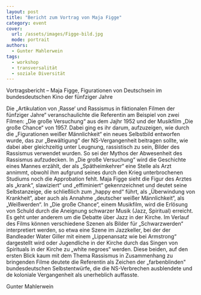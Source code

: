 ```yaml
---
layout: post
title: "Bericht zum Vortrag von Maja Figge"
category: event
cover:
  url: /assets/images/Figge-bild.jpg
  mode: portrait
authors:
  - Gunter Mahlerwein
tags:
  - workshop
  - transversalität
  - soziale Diversität
---
```


Vortragsbericht – Maja Figge, Figurationen von Deutschsein im bundesdeutschen Kino der fünfziger Jahre

<!-- more -->

Die „Artikulation von ‚Rasse‘ und Rassismus in fiktionalen Filmen der fünfziger Jahre“ veranschaulichte die Referentin am Beispiel von zwei Filmen: „Die große Versuchung“ aus dem Jajhr 1952 und der Musikfilm „Die große Chance“ von 1957. Dabei ging es ihr darum, aufzuzeigen, wie durch die „Figurationen weißer Männlichkeit“ ein neues Selbstbild entworfen wurde, das zur „Bewältigung“ der NS-Vergangenheit beitragen sollte, wie dabei aber gleichzeitig unter Leugnung, rassistisch zu sein, Bilder des Rassismus verwendet wurden. So sei der Mythos der Abwesenheit des Rassismus aufzudecken.
In „Die große Versuchung“ wird die Geschichte eines Mannes erzählt, der als „Spätheimkehrer“ eine Stelle als Arzt annimmt, obwohl ihm aufgrund seines durch den Krieg unterbrochenen Studiums noch die Approbation fehlt. Maja Figge sieht die Figur des Arztes als „krank“, slawiziert“ und „effiminiert“ gekennzeichnet und deutet seine Selbstanzeige, die schließlich zum „happy end“ führt, als „Überwindung von Krankheit“, aber auch als Annahme „deutscher weißer Männlichkeit“, als „Weißwerden“.
In „Die große Chance“, einem Musikfilm, wird die Erlösung von Schuld durch die Aneignung schwarzer Musik (Jazz, Spiritual) erreicht. Es geht unter anderem um die Debatte über Jazz in der Kirche. Im Verlauf des Films können verschiedene Szenen als Bilder für „Schwarzwerden“ interpretiert werden, so etwa eine Szene im Jazzkeller, bei der der Bandleader Water Giller mit einem „Lippenansatz wie bei Armstrong“ dargestellt wird oder Jugendliche in der Kirche durch das Singen von Spirituals in der Kirche zu „white negroes“ werden.
Diese beiden, auf den ersten Blick kaum mit dem Thema Rassismus in Zusammenhang zu bringenden Filme deutete die Referentin als Zeichen der „farbenblinden" bundesdeutschen Selbstentwürfe, die die NS-Verbrechen ausblendete und de koloniale Vergangenheit als unerheblich auffasste.

Gunter Mahlerwein
